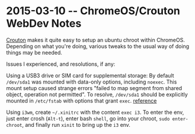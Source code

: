 # 2015-03-10 -- ChromeOS/Crouton WebDev Notes

[Crouton]() makes it quite easy to setup an ubuntu chroot within ChromeOS.
Depending on what you're doing, various tweaks to the usual way of doing things may be needed.

Issues I experienced, and resolutions, if any:

Using a USB3 drive or SIM card for supplemental storage:
By default `/dev/sda1` was mounted with data-only options, including `noexec`.
This mount setup caused strange errors "failed to map segment from shared object, operation not permitted".
To resolve, `/dev/sda1` should be explicitly mounted in `/etc/fstab` with options that grant `exec`.
[reference](http://www.quakelive.com/forum/showthread.php?4208-LINUX-failed-to-map-segment-from-shared-object-Operation-not-permitted)

Using `i3wm`, create `~/.xinitrc` with the content `exec i3`. To enter the env,
just enter crosh (`Alt-t`), enter bash `shell`, go into your chroot,
`sudo enter-chroot`, and finally run `xinit` to bring up the `i3` env.

